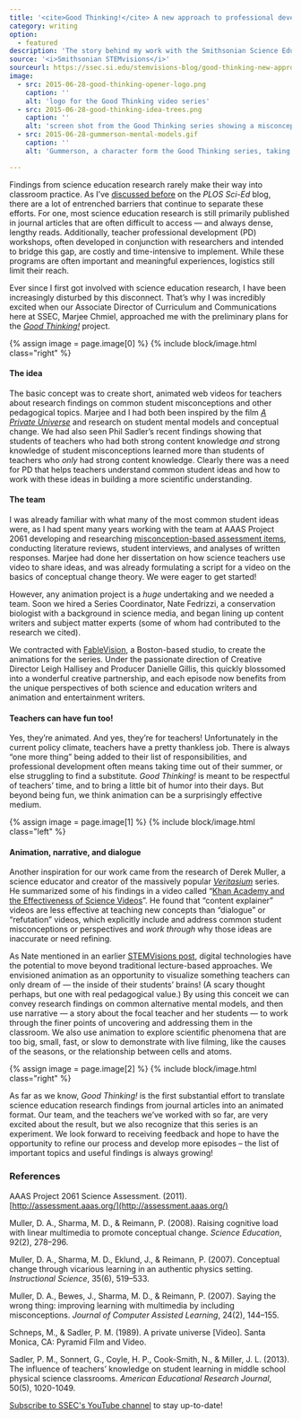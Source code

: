 ```yaml
---
title: '<cite>Good Thinking!</cite> A new approach to professional development for science educators'
category: writing
option:
  - featured
description: 'The story behind my work with the Smithsonian Science Education Center and FableVision studios to develop an animated video series on the science of teaching science.'
source: '<i>Smithsonian STEMvisions</i>'
sourceurl: https://ssec.si.edu/stemvisions-blog/good-thinking-new-approach-professional-development-science-educators
image:
  - src: 2015-06-28-good-thinking-opener-logo.png
    caption: ''
    alt: 'logo for the Good Thinking video series'
  - src: 2015-06-28-good-thinking-idea-trees.png
    caption: ''
    alt: 'screen shot from the Good Thinking series showing a misconception and a new idea as trees growing'
  - src: 2015-06-28-gummerson-mental-models.gif
    caption: ''
    alt: 'Gummerson, a character form the Good Thinking series, taking the shape of the words mental model'  

---
```

Findings from science education research rarely make their way into classroom practice. As I’ve [discussed before](http://blogs.plos.org/scied/2013/01/14/facing-the-research-practice-divide-in-science-education/) on the *PLOS Sci-Ed* blog, there are a lot of entrenched barriers that continue to separate these efforts. For one, most science education research is still primarily published in journal articles that are often difficult to access — and always dense, lengthy reads. Additionally, teacher professional development (PD) workshops, often developed in conjunction with researchers and intended to bridge this gap, are costly and time-intensive to implement. While these programs are often important and meaningful experiences, logistics still limit their reach.

Ever since I first got involved with science education research, I have been increasingly disturbed by this disconnect. That’s why I was incredibly excited when our Associate Director of Curriculum and Communications here at SSEC, Marjee Chmiel, approached me with the preliminary plans for the [_Good Thinking!_](http://www.ssec.si.edu/goodthinking) project.

{% assign image = page.image[0] %}
{% include block/image.html class="right" %}

#### The idea

The basic concept was to create short, animated web videos for teachers about research findings on common student misconceptions and other pedagogical topics. Marjee and I had both been inspired by the film [_A Private Universe_](https://www.learner.org/resources/series28.html) and research on student mental models and conceptual change. We had also seen Phil Sadler’s recent findings showing that students of teachers who had both strong content knowledge _and_ strong knowledge of student misconceptions learned more than students of teachers who _only_ had strong content knowledge. Clearly there was a need for PD that helps teachers understand common student ideas and how to work with these ideas in building a more scientific understanding.

#### The team

I was already familiar with what many of the most common student ideas were, as I had spent many years working with the team at AAAS Project 2061 developing and researching [misconception-based assessment items](http://assessment.aaas.org/topics), conducting literature reviews, student interviews, and analyses of written responses. Marjee had done her dissertation on how science teachers use video to share ideas, and was already formulating a script for a video on the basics of conceptual change theory. We were eager to get started!

However, any animation project is a _huge_ undertaking and we needed a team. Soon we hired a Series Coordinator, Nate Fedrizzi, a conservation biologist with a background in science media, and began lining up content writers and subject matter experts (some of whom had contributed to the research we cited).

We contracted with [FableVision](http://www.fablevisionstudios.com/#welcome), a Boston-based studio, to create the animations for the series. Under the passionate direction of Creative Director Leigh Hallisey and Producer Danielle Gillis, this quickly blossomed into a wonderful creative partnership, and each episode now benefits from the unique perspectives of both science and education writers and animation and entertainment writers.

#### Teachers can have fun too!

Yes, they’re animated. And yes, they’re for teachers! Unfortunately in the current policy climate, teachers have a pretty thankless job. There is always “one more thing” being added to their list of responsibilities, and professional development often means taking time out of their summer, or else struggling to find a substitute. _Good Thinking!_ is meant to be respectful of teachers’ time, and to bring a little bit of humor into their days. But beyond being fun, we think animation can be a surprisingly effective medium.

{% assign image = page.image[1] %}
{% include block/image.html class="left" %}

#### Animation, narrative, and dialogue

Another inspiration for our work came from the research of Derek Muller, a science educator and creator of the massively popular [_Veritasium_](https://www.youtube.com/user/1veritasium/videos) series. He summarized some of his findings in a video called “[Khan Academy and the Effectiveness of Science Videos](https://www.youtube.com/watch?v=eVtCO84MDj8)”. He found that “content explainer” videos are less effective at teaching new concepts than “dialogue” or “refutation” videos, which explicitly include and address common student misconceptions or perspectives and _work through_ why those ideas are inaccurate or need refining.

As Nate mentioned in an earlier [STEMVisions post](http://www.ssec.si.edu/blog/science-videos#.VXsZ8_lVhBc), digital technologies have the potential to move beyond traditional lecture-based approaches. We envisioned animation as an opportunity to visualize something teachers can only dream of — the inside of their students’ brains! (A scary thought perhaps, but one with real pedagogical value.) By using this conceit we can convey research findings on common alternative mental models, and then use narrative — a story about the focal teacher and her students — to work through the finer points of uncovering and addressing them in the classroom. We also use animation to explore scientific phenomena that are too big, small, fast, or slow to demonstrate with live filming, like the causes of the seasons, or the relationship between cells and atoms.

{% assign image = page.image[2] %}
{% include block/image.html class="right" %}

As far as we know, _Good Thinking!_ is the first substantial effort to translate science education research findings from journal articles into an animated format. Our team, and the teachers we’ve worked with so far, are very excited about the result, but we also recognize that this series is an experiment. We look forward to receiving feedback and hope to have the opportunity to refine our process and develop more episodes – the list of important topics and useful findings is always growing!

### References

AAAS Project 2061 Science Assessment. (2011). [http://assessment.aaas.org/](http://assessment.aaas.org/)

Muller, D. A., Sharma, M. D., & Reimann, P. (2008). Raising cognitive load with linear multimedia to promote conceptual change. _Science Education_, 92(2), 278–296.

Muller, D. A., Sharma, M. D., Eklund, J., & Reimann, P. (2007). Conceptual change through vicarious learning in an authentic physics setting. _Instructional Science_, 35(6), 519–533.

Muller, D. A., Bewes, J., Sharma, M. D., & Reimann, P. (2007). Saying the wrong thing: improving learning with multimedia by including misconceptions. _Journal of Computer Assisted Learning_, 24(2), 144–155.

Schneps, M., & Sadler, P. M. (1989). A private universe [Video]. Santa Monica, CA: Pyramid Film and Video.

Sadler, P. M., Sonnert, G., Coyle, H. P., Cook-Smith, N., & Miller, J. L. (2013). The influence of teachers’ knowledge on student learning in middle school physical science classrooms. _American Educational Research Journal_, 50(5), 1020-1049.

[Subscribe to SSEC's YouTube channel](https://www.youtube.com/channel/UC6dyNTnSopdgye2gQBVSNVg) to stay up-to-date!
